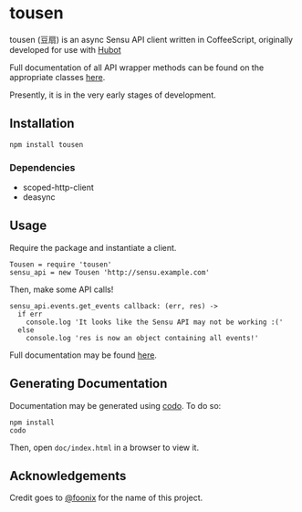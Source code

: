 # tousen

tousen (豆扇) is an async Sensu API client written in CoffeeScript, originally developed for use with [Hubot](https://hubot.github.com/)

Full documentation of all API wrapper methods can be found on the appropriate classes [here](http://contegix.github.io/tousen/).

Presently, it is in the very early stages of development.

## Installation

```
npm install tousen
```

### Dependencies

- scoped-http-client
- deasync

## Usage

Require the package and instantiate a client.

```
Tousen = require 'tousen'
sensu_api = new Tousen 'http://sensu.example.com'
```

Then, make some API calls!

```
sensu_api.events.get_events callback: (err, res) ->
  if err
    console.log 'It looks like the Sensu API may not be working :('
  else
    console.log 'res is now an object containing all events!'
```

Full documentation may be found [here](http://contegix.github.io/tousen/).
 
## Generating Documentation

Documentation may be generated using [codo](https://github.com/coffeedoc/codo). To do so:

```
npm install
codo
```

Then, open ```doc/index.html``` in a browser to view it.

## Acknowledgements

Credit goes to [@foonix](https://github.com/foonix) for the name of this project.
